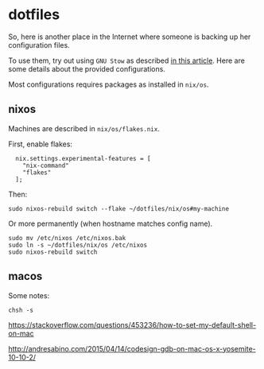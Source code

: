 dotfiles
========

So, here is another place in the Internet where someone is backing up
her configuration files.

To use them, try out using `GNU Stow` as described [in this
article](http://brandon.invergo.net/news/2012-05-26-using-gnu-stow-to-manage-your-dotfiles.html).
Here are some details about the provided configurations.

Most configurations requires packages as installed in `nix/os`.

nixos
-----

Machines are described in `nix/os/flakes.nix`.

First, enable flakes:
```
  nix.settings.experimental-features = [
    "nix-command"
    "flakes"
  ];
```

Then:
```
sudo nixos-rebuild switch --flake ~/dotfiles/nix/os#my-machine
```

Or more permanently (when hostname matches config name).
```
sudo mv /etc/nixos /etc/nixos.bak
sudo ln -s ~/dotfiles/nix/os /etc/nixos
sudo nixos-rebuild switch
```


macos
-----

Some notes:
```
chsh -s
```
https://stackoverflow.com/questions/453236/how-to-set-my-default-shell-on-mac

http://andresabino.com/2015/04/14/codesign-gdb-on-mac-os-x-yosemite-10-10-2/
